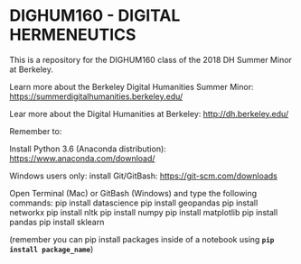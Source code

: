 # DIGHUM160 - DIGITAL HERMENEUTICS
This is a repository for the DIGHUM160 class of the 2018 DH Summer Minor at Berkeley. 

Learn more about the Berkeley Digital Humanities Summer Minor: https://summerdigitalhumanities.berkeley.edu/

Lear more about the Digital Humanities at Berkeley: http://dh.berkeley.edu/

Remember to:

Install Python 3.6 (Anaconda distribution): https://www.anaconda.com/download/

Windows users only: install Git/GitBash: https://git-scm.com/downloads

Open Terminal (Mac) or GitBash (Windows) and type the following commands:
pip install datascience
pip install geopandas
pip install networkx
pip install nltk
pip install numpy
pip install matplotlib
pip install pandas
pip install sklearn

(remember you can pip install packages inside of a notebook using **`pip install package_name`**)
